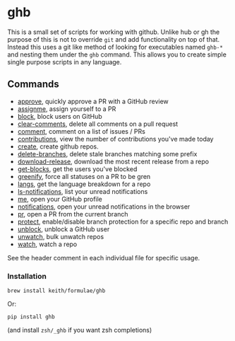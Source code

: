 # ghb

This is a small set of scripts for working with github. Unlike hub or gh
the purpose of this is not to override `git` and add functionality on
top of that. Instead this uses a git like method of looking for
executables named `ghb-*` and nesting them under the `ghb` command. This
allows you to create simple single purpose scripts in any language.

## Commands

- [approve](ghb/approve.py), quickly approve a PR with a GitHub review
- [assignme](ghb/assignme.py), assign yourself to a PR
- [block](ghb/block.py), block users on GitHub
- [clear-comments](ghb/clear_comments.py), delete all comments on a pull request
- [comment](ghb/comment.py), comment on a list of issues / PRs
- [contributions](ghb/contributions.py), view the number of contributions you've made today
- [create](ghb/create.py), create github repos.
- [delete-branches](ghb/delete_branches.py), delete stale branches matching some prefix
- [download-release](ghb/download_release.py), download the most recent release from a repo
- [get-blocks](ghb/get_blocks.py), get the users you've blocked
- [greenify](ghb/greenify.py), force all statuses on a PR to be gren
- [langs](ghb/langs.py), get the language breakdown for a repo
- [ls-notifications](ghb/ls_notifications.py), list your unread notifications
- [me](ghb/me.py), open your GitHub profile
- [notifications](ghb/notifications.py), open your unread notifications in the browser
- [pr](ghb/pr.py), open a PR from the current branch
- [protect](ghb/protect.py), enable/disable branch protection for a specific repo and branch
- [unblock](ghb/unblock.py), unblock a GitHub user
- [unwatch](ghb/unwatch.py), bulk unwatch repos
- [watch](ghb/watch.py), watch a repo

See the header comment in each individual file for specific usage.

### Installation

```
brew install keith/formulae/ghb
```

Or:

```
pip install ghb
```

(and install `zsh/_ghb` if you want zsh completions)
